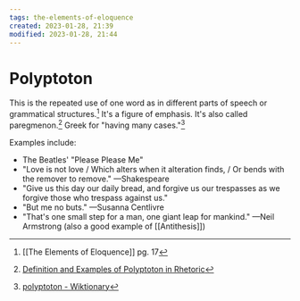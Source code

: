 ```yaml
---
tags: the-elements-of-eloquence 
created: 2023-01-28, 21:39
modified: 2023-01-28, 21:44
---
```


# Polyptoton
This is the repeated use of one word as in different parts of speech or grammatical structures.[^1] It's a figure of emphasis. It's also called paregmenon.[^2] Greek for "having many cases."[^3]

Examples include:
- The Beatles' "Please Please Me"
- "Love is not love / Which alters when it alteration finds, / Or bends with the remover to remove." —Shakespeare 
- "Give us this day our daily bread, and forgive us our trespasses as we forgive those who trespass against us."
- "But me no buts." —Susanna Centlivre
- "That's one small step for a man, one giant leap for mankind." —Neil Armstrong (also a good example of [[Antithesis]])

[^1]: [[The Elements of Eloquence]] pg. 17
[^2]: [Definition and Examples of Polyptoton in Rhetoric](https://www.thoughtco.com/polyptoton-rhetoric-1691641)
[^3]: [polyptoton - Wiktionary](https://en.wiktionary.org/wiki/polyptoton)